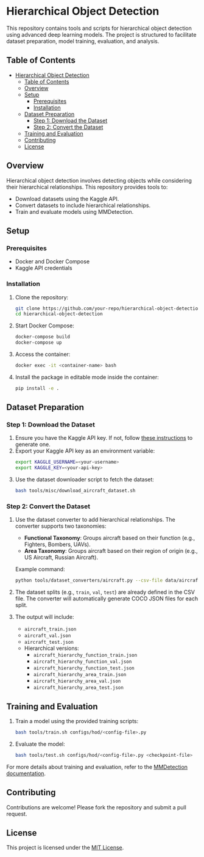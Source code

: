 # Hierarchical Object Detection

This repository contains tools and scripts for hierarchical object detection using advanced deep learning models. The project is structured to facilitate dataset preparation, model training, evaluation, and analysis.

## Table of Contents
- [Hierarchical Object Detection](#hierarchical-object-detection)
  - [Table of Contents](#table-of-contents)
  - [Overview](#overview)
  - [Setup](#setup)
    - [Prerequisites](#prerequisites)
    - [Installation](#installation)
  - [Dataset Preparation](#dataset-preparation)
    - [Step 1: Download the Dataset](#step-1-download-the-dataset)
    - [Step 2: Convert the Dataset](#step-2-convert-the-dataset)
  - [Training and Evaluation](#training-and-evaluation)
  - [Contributing](#contributing)
  - [License](#license)

## Overview
Hierarchical object detection involves detecting objects while considering their hierarchical relationships. This repository provides tools to:
- Download datasets using the Kaggle API.
- Convert datasets to include hierarchical relationships.
- Train and evaluate models using MMDetection.

## Setup

### Prerequisites
- Docker and Docker Compose
- Kaggle API credentials

### Installation
1. Clone the repository:
   ```bash
   git clone https://github.com/your-repo/hierarchical-object-detection.git
   cd hierarchical-object-detection
   ```
2. Start Docker Compose:
   ```bash
   docker-compose build
   docker-compose up
   ```
3. Access the container:
   ```bash
   docker exec -it <container-name> bash
   ```
4. Install the package in editable mode inside the container:
   ```bash
   pip install -e .
   ```

## Dataset Preparation

### Step 1: Download the Dataset
1. Ensure you have the Kaggle API key. If not, follow [these instructions](https://www.kaggle.com/docs/api) to generate one.
2. Export your Kaggle API key as an environment variable:
   ```bash
   export KAGGLE_USERNAME=<your-username>
   export KAGGLE_KEY=<your-api-key>
   ```
3. Use the dataset downloader script to fetch the dataset:
   ```bash
   bash tools/misc/download_aircraft_dataset.sh
   ```

### Step 2: Convert the Dataset
1. Use the dataset converter to add hierarchical relationships. The converter supports two taxonomies:
   - **Functional Taxonomy**: Groups aircraft based on their function (e.g., Fighters, Bombers, UAVs).
   - **Area Taxonomy**: Groups aircraft based on their region of origin (e.g., US Aircraft, Russian Aircraft).

   Example command:
   ```bash
   python tools/dataset_converters/aircraft.py --csv-file data/aircraft/labels_with_split.csv --out-dir data/aircraft
   ```

2. The dataset splits (e.g., `train`, `val`, `test`) are already defined in the CSV file. The converter will automatically generate COCO JSON files for each split.

3. The output will include:
   - `aircraft_train.json`
   - `aircraft_val.json`
   - `aircraft_test.json`
   - Hierarchical versions:
     - `aircraft_hierarchy_function_train.json`
     - `aircraft_hierarchy_function_val.json`
     - `aircraft_hierarchy_function_test.json`
     - `aircraft_hierarchy_area_train.json`
     - `aircraft_hierarchy_area_val.json`
     - `aircraft_hierarchy_area_test.json`

## Training and Evaluation

1. Train a model using the provided training scripts:
   ```bash
   bash tools/train.sh configs/hod/<config-file>.py
   ```
2. Evaluate the model:
   ```bash
   bash tools/test.sh configs/hod/<config-file>.py <checkpoint-file>
   ```

For more details about training and evaluation, refer to the [MMDetection documentation](https://github.com/open-mmlab/mmdetection).

## Contributing
Contributions are welcome! Please fork the repository and submit a pull request.

## License
This project is licensed under the [MIT License](LICENSE).
